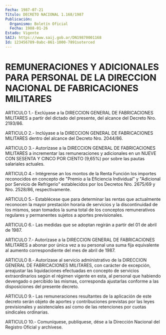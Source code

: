 ```yaml
---
Fecha: 1987-07-21
Título: DECRETO NACIONAL 1.168/1987
Publicación:
  Organismo: Boletín Oficial
  Fecha: 1988-01-26
Estado: Vigente
SAIJ: https://www.saij.gob.ar/DN19870001168
Id: 123456789-0abc-861-1000-7891soterced
---
```

# REMUNERACIONES Y ADICIONALES PARA PERSONAL DE LA DIRECCION NACIONAL DE FABRICACIONES MILITARES

<a id="1"></a>
ARTICULO 1.- Exclúyase a la DIRECCION GENERAL DE FABRICACIONES MILITARES  a  partir  del  dictado  del  presente,  del alcance del Decreto Nro. 2193/86.

<a id="2"></a>
ARTICULO 2.- Inclúyase a la DIRECCION GENERAL DE FABRICACIONES MILITARES dentro del alcance del Decreto Nro. 2044/86.

<a id="3"></a>
ARTICULO 3.- Autorízase a la DIRECCION GENERAL DE FABRICACIONES MILITARES  a  incrementar  las  remuneraciones  y adicionales en un NUEVE CON SESENTA Y CINCO POR CIENTO (9,65%) por  sobre  las pautas salariales actuales.

<a id="4"></a>
ARTICULO  4.- Intégrense an los montos de la Renta Función los importes  reconocidos  en  concepto  de  "Premio  a  la  Eficiencia Individual"  y  "Adicional por Servicio de Refrigerio" establecidos por los Decretos  Nro.  2675/69  y  Nro.  2528/86, respectivamente.

<a id="5"></a>
ARTICULO  5.-  Establécese  que para determinar las rentas que actualmente reconocen la mayor prestación  horaria  de  servicios y la discontinuidad de los mismos, sean tomados la suma total  de los conceptos  remunerativos  regulares y permanentes sujetos a aportes previsionales.

<a id="6"></a>
ARTICULO 6.- Las medidas que se adoptan regirán a partir del 01 de abril de 1987.

<a id="7"></a>
ARTICULO 7.- Autorízase a la DIRECCION GENERAL DE FABRICACIONES MILITARES  a  abonar  por  única  vez  a  su personal una suma fija equivalente al aumento correspondiente del  mes  de  abril de 1987.

<a id="8"></a>
ARTICULO  8.-  Autorízase  al  servicio  administrativo  de la DIRECCION  GENERAL  DE  FABRICACIONES  MILITARES,  con  carácter de excepción,  areajustar las liquidaciones efectuadas en concepto  de servicios extraordinarios  según  el  régimen  vigente  en esta, al personal que habiendo devengado o percibido las mismas, corresponda  ajustarlas  conforme  a las disposiciones del presente decreto.

<a id="9"></a>
ARTICULO 9.- Las remuneraciones resultantes de la aplicación de este  decreto  serán  objeto  de aportes y contribuciones previstas por  las  leyes  previsionales  y asistenciales  así  como  de  las retenciones por cuotas sindicales ordinarias.

<a id="10"></a>
ARTICULO  10.-  Comuníquese,  publíquese,  dése a la Dirección Nacional del Registro Oficial y archívese.